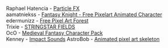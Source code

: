 Raphael Hatencia - [Particle FX](https://ragnapixel.itch.io/particle-fx)  
aamatniekss - [Fantasy Knight - Free Pixelart Animated Character](https://aamatniekss.itch.io/fantasy-knight-free-pixelart-animated-character)  
edermunizz - [Free Pixel Art Forest](https://edermunizz.itch.io/free-pixel-art-forest)  
Trixie - [STRINGSTAR FIELDS](https://trixelized.itch.io/starstring-fields)  
OcO - [Medieval Fantasy Character Pack](https://oco.itch.io/medieval-fantasy-character-pack)  
Kenney - [Impact Sounds](https://kenney.nl/assets/impact-sounds)
AstroBob - [Animated pixel art skeleton](https://astrobob.itch.io/animated-pixel-art-skeleton)
